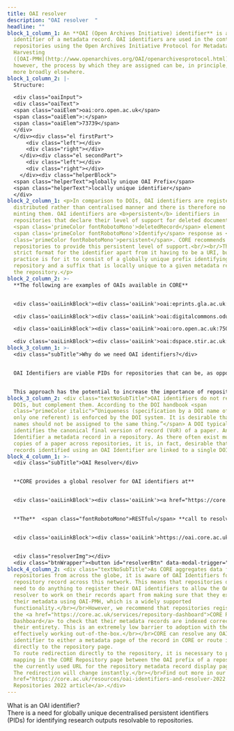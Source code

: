 ```yaml
---
title: OAI resolver
description: "OAI resolver  "
headline: ""
block_1_column_1: An **OAI (Open Archives Initiative) identifier** is a unique
  identifier of a metadata record. OAI identifiers are used in the context of
  repositories using the Open Archives Initiative Protocol for Metadata
  Harvesting
  ([OAI-PMH](http://www.openarchives.org/OAI/openarchivesprotocol.html)),
  however, the process by which they are assigned can be, in principle, used
  more broadly elsewhere.
block_1_column_2: |-
  Structure:

  <div class="oaiInput">
  <div class="oaiText">
  <span class="oaiElem">oai:oro.open.ac.uk</span>
  <span class="oaiElem">:</span>
  <span class="oaiElem">73739</span>
  </div>
  </div><div class="el firstPart">
      <div class="left"></div>
      <div class="right"></div>
    </div><div class="el secondPart">
      <div class="left"></div>
      <div class="right"></div>
    </div><div class="helperBlock">
  <span class="helperText">globally unique OAI Prefix</span>
  <span class="helperText">locally unique identifier</span>
  </div>
block_2_column_1: <p>In comparison to DOIs, OAI identifiers are registered in a
  distributed rather than centralised manner and there is therefore no cost for
  minting them. OAI identifiers are <b>persistent</b> identifiers in
  repositories that declare their level of support for deleted documents in the
  <span class='primeColor fontRobotoMono'>deletedRecord</span> element of the
  <span class='primeColor fontRobotoMono'>Identify</span> response as <span
  class='primeColor fontRobotoMono'>persistent</span>. CORE recommends
  repositories to provide this persistent level of support.<br/><br/>There is no
  strict format for the identifier apart from it having to be a URI, but a good
  practice is for it to consist of a globally unique prefix identifying the
  repository and a suffix that is locally unique to a given metadata record in
  the repository.</p>
block_2_column_2: >-
  **The following are examples of OAIs available in CORE**


  <div class='oaiLinkBlock'><div class='oaiLink'>oai:eprints.gla.ac.uk:129357</div></div>

  <div class='oaiLinkBlock'><div class='oaiLink'>oai:digitalcommons.odu.edu:oaweek-1012</div></div>

  <div class='oaiLinkBlock'><div class='oaiLink'>oai:oro.open.ac.uk:75049</div></div>

  <div class='oaiLinkBlock'><div class='oaiLink'>oai:dspace.stir.ac.uk:1893/24654</div></div>
block_3_column_1: >-
  <div class="subTitle">Why do we need OAI identifiers?</div>


  OAI Identifiers are viable PIDs for repositories that can be, as opposed to DOIs, minted in a **distributed fashion** and cost-free, and which can be **resolvable directly to the repository** rather than to the publisher.


  This approach has the potential to increase the importance of repositories in the process of disseminating knowledge. CORE provides a global **[OAI Resolver](https://oai.core.ac.uk/)** built on top of the CORE research outputs aggregation system.
block_3_column_2: <div class="textNoSubTitle">OAI identifiers do not replace
  DOIs, but complement them. According to the DOI handbook <span
  class="primeColor italic">“Uniqueness (specification by a DOI name of one and
  only one referent) is enforced by the DOI system. It is desirable that two DOI
  names should not be assigned to the same thing.”</span> A DOI typically
  identifies the canonical final version of record (VoR) of a paper. An OAI
  Identifier a metadata record in a repository. As there often exist multiple
  copies of a paper across repositories, it is, in fact, desirable that these
  records identified using an OAI Identifier are linked to a single DOI.</div>
block_4_column_1: >-
  <div class="subTitle">OAI Resolver</div>


  **CORE provides a global resolver for OAI identifiers at**


  <div class='oaiLinkBlock'><div class='oaiLink'><a href="https://core.ac.uk/oai_resolver" target="_blank">https://core.ac.uk/oai_resolver</a></div></div>


  **The**  <span class="fontRobotoMono">RESTful</span> **call to resolve an OAI is available at:**


  <div class='oaiLinkBlock'><div class='oaiLink'>https://oai.core.ac.uk/< oai-identifier></div></div>


  <div class="resolverImg"></div>
  <div class="btnWrapper"><button id="resolverBtn" data-modal-trigger="true" class="resolverBtn">Watch video</button></div>
block_4_column_2: <div class="textNoSubTitle">As CORE aggregates data from
  repositories from across the globe, it is aware of OAI Identifiers for each
  repository record across this network. This means that repositories do not
  need to do anything to register their OAI identifiers to allow the OAI
  resolver to work on their records apart from making sure that they expose
  their metadata using OAI-PMH, which is a widely supported
  functionality.</br></br>However, we recommend that repositories register for
  the <a href="https://core.ac.uk/services/repository-dashboard">CORE Repository
  Dashboard</a> to check that their metadata records are indexed correctly in
  their entirety. This is an extremely low barrier to adoption with the resolver
  effectively working out-of-the-box.</br></br>CORE can resolve any OAI
  identifier to either a metadata page of the record in CORE or route it
  directly to the repository page.
  To route redirection directly to the repository, it is necessary to provide
  mapping in the CORE Repository page between the OAI prefix of a repository and
  the currently used URL for the repository metadata record display page/splash.
  The redirection will change instantly.</br></br>Find out more in our <a
  href="https://core.ac.uk/resources/oai-identifiers-and-resolver-2022.pdf">Open
  Repositories 2022 article</a>.</div>
---
```

<style>.pageTitle{ font-size: 24px; line-height: 24px; margin-bottom: 24px; }
.subTitle { line-height: 24px; font-size: 24px; font-weight: 500; margin-bottom: 49px; } .textNoSubTitle { margin-top: 73px; } .primeColor { color: #B75400; } .italic { font-style: italic; } .fontRobotoMono { font-family: Roboto Mono; } .oaiLinkBlock { position: relative; margin-bottom: 15px; max-width: 365px; } .oaiLink:after { content: ''; position: absolute; display: block; border: 1px solid #E0E0E0; width: 100%; } .oaiInput { background: #FFFFFF; border: 1px solid rgba(0, 0, 0, 0.12); box-sizing: border-box; border-radius: 2px; width: 520px; height: 48px; } .oaiText { color: #B75400; margin-left: 16px; } .oaiElem { margin: 0 5px; line-height: 48px; }.helperText { color: #9E9E9E; font-size: 14px; line-height: 12px; } .helperText:first-child { margin-left: 5px; } .helperText:last-child{ margin-left: 15px; }

.firstPart { margin-left: 20px; } .secondPart { margin-left: 29px; } .el { display: inline-flex; } .firstPart > div { width: 57px; } .secondPart > div { width: 13px; } .el > div { height: 1px; background: #666666; margin: 10px 5px; position: relative; } .el > div:before, .el > div:after { content: ''; position: absolute; width: 5px; height: 5px; border-top-left-radius: 200px; border: 1px solid #666666; border-right: none; border-bottom: none; } .el > div:after { right: -5px; } .right:after { transform: rotate(-180deg); top: -4px; } .left:before { transform: rotate(-90deg); top: -4px; left: -5px; } .left:after { transform: rotate(90deg); } .right:before { left: -5px; }

.oaiLink{ color: #b75400; line-height: 36px; font-size: 16px; margin-left: 20px; height: 36px; } .oaiLink:before { content: ''; background: #b75400; width: 4px; height: 36px; position: absolute; display: block; top: 0; left: 3px; } .oaiLink:after{ content: ''; position: absolute; display: block; border: 1px solid #e0e0e0; width: 100%; }

.resolverImg { background: url(https://oai.core.ac.uk/images/oai_resolve/explore.png) no-repeat 50% 50%; height: 255px; max-width: 375px; background-size: 100%; }

.btnWrapper {display: flex; justify-content: center; align-items: center; margin-top: 24px; }

.resolverBtn { border-radius: 2px; border: 1px solid #B75400; width: 150px; padding: 8px 16px; color:  #B75400; text-align: center; font-size: 14px; font-style: normal; font-weight: 500; line-height: 16px; letter-spacing: 0.175px; }
</style >

<div className="pageTitle">What is an OAI identifier?</div>

There is a need for globally unique decentralised persistent identifiers (PIDs) for identifying research outputs resolvable to repositories.
